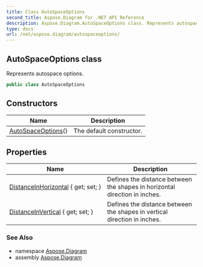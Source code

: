 ```yaml
---
title: Class AutoSpaceOptions
second_title: Aspose.Diagram for .NET API Reference
description: Aspose.Diagram.AutoSpaceOptions class. Represents autospace options
type: docs
url: /net/aspose.diagram/autospaceoptions/
---
```

## AutoSpaceOptions class

Represents autospace options.

```csharp
public class AutoSpaceOptions
```

## Constructors

| Name | Description |
| --- | --- |
| [AutoSpaceOptions](autospaceoptions/)() | The default constructor. |

## Properties

| Name | Description |
| --- | --- |
| [DistanceInHorizontal](../../aspose.diagram/autospaceoptions/distanceinhorizontal/) { get; set; } | Defines the distance between the shapes in horizontal direction in inches. |
| [DistanceInVertical](../../aspose.diagram/autospaceoptions/distanceinvertical/) { get; set; } | Defines the distance between the shapes in vertical direction in inches. |

### See Also

* namespace [Aspose.Diagram](../../aspose.diagram/)
* assembly [Aspose.Diagram](../../)


